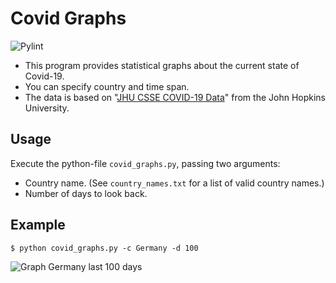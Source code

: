 # Covid Graphs

![Pylint](https://github.com/sloschert/covid_graphs/workflows/Pylint/badge.svg)

- This program provides statistical graphs about the current state of Covid-19. <br>
- You can specify country and time span. <br>
- The data is based on "[JHU CSSE COVID-19 Data](https://github.com/CSSEGISandData/COVID-19)" from the John Hopkins University.


## Usage

Execute the python-file `covid_graphs.py`, passing two arguments:


* Country name. (See `country_names.txt` for a list of valid country names.)
* Number of days to look back.


## Example

    $ python covid_graphs.py -c Germany -d 100
    
![Graph Germany last 100 days](https://github.com/sloschert/covid_graphs/blob/master/img/covid_graphs.png?raw=True)    
